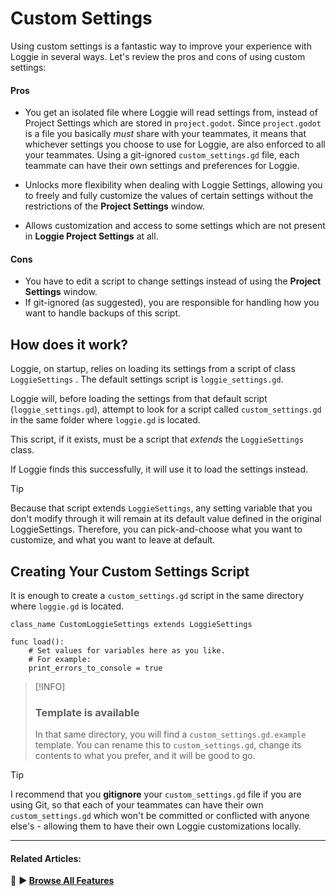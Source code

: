 # Custom Settings

Using custom settings is a fantastic way to improve your experience with Loggie in several ways.
Let's review the pros and cons of using custom settings:
#### Pros

* You get an isolated file where Loggie will read settings from, instead of Project Settings which are stored in `project.godot`.
  Since `project.godot` is a file you basically *must* share with your teammates, it means that whichever settings you choose to use for Loggie, are also enforced to all your teammates. 
  Using a git-ignored `custom_settings.gd` file, each teammate can have their own settings and preferences for Loggie.
  
* Unlocks more flexibility when dealing with Loggie Settings, allowing you to freely and fully customize the values of certain settings without the restrictions of the **Project Settings** window.
  
* Allows customization and access to some settings which are not present in **Loggie Project Settings** at all.
#### Cons
* You have to edit a script to change settings instead of using the **Project Settings** window.
* If git-ignored (as suggested), you are responsible for handling how you want to handle backups of this script.
## How does it work? 

Loggie, on startup, relies on loading its settings from a script of class `LoggieSettings` .
The default settings script is `loggie_settings.gd`.

Loggie will, before loading the settings from that default script (`loggie_settings.gd`), attempt to look for a script called `custom_settings.gd` in the same folder where `loggie.gd` is located.

This script, if it exists, must be a script that *extends* the `LoggieSettings` class.

If Loggie finds this successfully, it will use it to load the settings instead.

> [!TIP]
> Because that script extends `LoggieSettings`, any setting variable that you don't modify through it will remain at its default value defined in the original LoggieSettings.
> Therefore, you can pick-and-choose what you want to customize, and what you want to leave at default.

## Creating Your Custom Settings Script

It is enough to create a `custom_settings.gd` script in the same directory where `loggie.gd` is located.

```
class_name CustomLoggieSettings extends LoggieSettings

func load():
	# Set values for variables here as you like.
	# For example:
	print_errors_to_console = true
```

> [!INFO]
> ### Template is available
> In that same directory, you will find a `custom_settings.gd.example` template.
You can rename this to `custom_settings.gd`, change its contents to what you prefer, and it will be good to go.

> [!TIP]
> I recommend that you **gitignore** your `custom_settings.gd` file if you are using Git, so that each of your teammates can have their own `custom_settings.gd` which won't be committed or conflicted with anyone else's - allowing them to have their own Loggie customizations locally.

---
#### Related Articles:
👀 **► [Browse All Features](docs/ALL_FEATURES.md)**